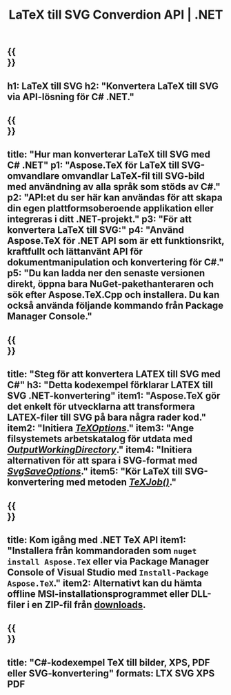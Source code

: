 ﻿---
translation: true
template: /_templates/_conversion-child-net.md
title: LaTeX till SVG Converdion API | .NET
description: LaTeX till SVG-konverteringsfunktion. Integrera detta lokala .NET-bibliotek i ditt projekt eller använd plattformsoberoende applikationer för att konvertera LaTeX till SVG.
keywords: latex till svg api net, latex2svg integrera c#
url: /net/conversion/latex-to-svg/
family: tex
platformtag: net
feature: conversion
informat: LATEX
outformat: SVG
otherformats: BMP PNG JPEG TIFF PDF XPS
---

{{<section banner>}}
---
h1: LaTeX till SVG
h2: "Konvertera LaTeX till SVG via API-lösning för C# .NET."
---

{{<section overview>}}
---
title: "Hur man konverterar LaTeX till SVG med C# .NET"
p1: "Aspose.TeX för LaTeX till SVG-omvandlare omvandlar LaTeX-fil till SVG-bild med användning av alla språk som stöds av C#."
p2: "API:et du ser här kan användas för att skapa din egen plattformsoberoende applikation eller integreras i ditt .NET-projekt."
p3: "För att konvertera LaTeX till SVG:"
p4: "Använd Aspose.TeX för .NET API som är ett funktionsrikt, kraftfullt och lättanvänt API för dokumentmanipulation och konvertering för C#."
p5: "Du kan ladda ner den senaste versionen direkt, öppna bara NuGet-pakethanteraren och sök efter Aspose.TeX.Cpp och installera. Du kan också använda följande kommando från Package Manager Console."
---

{{<section feature1>}}
---
title: "Steg för att konvertera LATEX till SVG med C#"
h3: "Detta kodexempel förklarar LATEX till SVG .NET-konvertering"
item1: "Aspose.TeX gör det enkelt för utvecklarna att transformera LATEX-filer till SVG på bara några rader kod."
item2: "Initiera [*TeXOptions*](https://reference.aspose.com/tex/net/aspose.tex/texoptions/)."
item3: "Ange filsystemets arbetskatalog för utdata med [*OutputWorkingDirectory*](https://reference.aspose.com/tex/net/aspose.tex/texoptions/outputworkingdirectory/)."
item4: "Initiera alternativen för att spara i SVG-format med [*SvgSaveOptions*](https://reference.aspose.com/tex/net/aspose.tex.presentation.image/svgsaveoptions/)."
item5: "Kör LaTeX till SVG-konvertering med metoden [*TeXJob()*](https://reference.aspose.com/tex/net/aspose.tex/texjob/)."
---

{{<section feature2>}}
---
title: Kom igång med .NET TeX API
item1: "Installera från kommandoraden som ```nuget install Aspose.TeX``` eller via Package Manager Console of Visual Studio med ```Install-Package Aspose.TeX```."
item2: Alternativt kan du hämta offline MSI-installationsprogrammet eller DLL-filer i en ZIP-fil från [downloads](https://releases.aspose.com/tex/net).
---

{{<section widget>}}
---
title: "C#-kodexempel TeX till bilder, XPS, PDF eller SVG-konvertering"
formats: LTX SVG XPS PDF
---